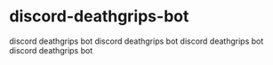 # discord-deathgrips-bot
discord deathgrips bot discord deathgrips bot discord deathgrips bot discord deathgrips bot
